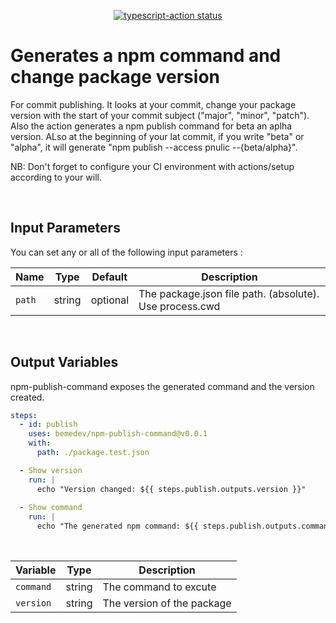 <p align="center">
  <a href="https://github.com/actions/typescript-action/actions"><img alt="typescript-action status" src="https://github.com/actions/typescript-action/workflows/build-test/badge.svg"></a>
</p>

# Generates a npm command and change package version

For commit publishing. 
It looks at your commit, change your package version with the start of your commit subject ("major", "minor", "patch").
Also the action generates a npm publish command for beta an aplha version. ALso at the beginning of your lat commit, if you write "beta" or "alpha",
it will generate "npm publish --access pnulic --{beta/alpha}".

NB: Don't forget to configure your CI environment with actions/setup according to your will.

<br/>

## Input Parameters

You can set any or all of the following input parameters :

|Name                  |Type     |Default                     |Description                                             |
|----------------------|-------- |----------------------------|--------------------------------------------------------|
|`path`                |string   |optional                    |The package.json file path. (absolute). Use process.cwd |

<br/>

## Output Variables

npm-publish-command exposes the generated command and the version created.

```yaml
steps:
  - id: publish
    uses: bemedev/npm-publish-command@v0.0.1
    with:
      path: ./package.test.json

  - Show version
    run: |
      echo "Version changed: ${{ steps.publish.outputs.version }}"
      
  - Show command
    run: |
      echo "The generated npm command: ${{ steps.publish.outputs.command }}"
```

<br/>

| Variable      | Type    | Description                                                        |
----------------|---------|------------------------------------------------------------------- |
| `command`     | string  | The command to excute                                              |
| `version`     | string  | The version of the package                                         |                                                                                               
